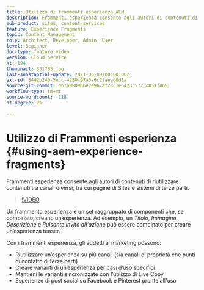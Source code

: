```yaml
---
title: Utilizzo di frammenti esperienza AEM
description: Frammenti esperienza consente agli autori di contenuti di riutilizzare contenuti tra canali diversi, tra cui pagine di Sites e sistemi di terze parti.
sub-product: sites, content-services
feature: Experience Fragments
topic: Content Management
role: Architect, Developer, Admin, User
level: Beginner
doc-type: feature video
version: Cloud Service
kt: 194
thumbnail: 331785.jpg
last-substantial-update: 2021-06-09T00:00:00Z
exl-id: 84d2b240-5ecc-4230-97a0-6c2faead8d1a
source-git-commit: db76980966ece967af23c1e6423c5773c851f469
workflow-type: tm+mt
source-wordcount: '118'
ht-degree: 2%

---
```


# Utilizzo di Frammenti esperienza {#using-aem-experience-fragments}

Frammenti esperienza consente agli autori di contenuti di riutilizzare contenuti tra canali diversi, tra cui pagine di Sites e sistemi di terze parti.

>[!VIDEO](https://video.tv.adobe.com/v/331785/?quality=12&learn=on)

Un frammento esperienza è un set raggruppato di componenti che, se combinato, creano un’esperienza. Ad esempio, un *Titolo*, *Immagine*, *Descrizione* e *Pulsante Invito all&#39;azione* può essere combinato per creare un’esperienza teaser.

Con i frammenti esperienza, gli addetti al marketing possono:

* Riutilizzare un’esperienza su più canali (sia canali di proprietà che punti di contatto di terze parti)
* Creare varianti di un’esperienza per casi d’uso specifici
* Mantieni le varianti sincronizzate con l’utilizzo di Live Copy
* Esperienze di post social su Facebook e Pinterest pronte all&#39;uso
